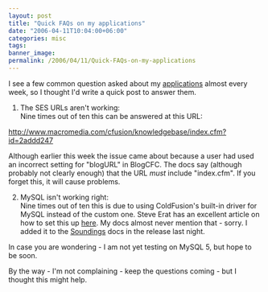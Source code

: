 ```yaml
---
layout: post
title: "Quick FAQs on my applications"
date: "2006-04-11T10:04:00+06:00"
categories: misc 
tags: 
banner_image: 
permalink: /2006/04/11/Quick-FAQs-on-my-applications
---
```


I see a few common question asked about my <a href="http://ray.camdenfamily.com/projects/projects.cfm">applications</a> almost every week, so I thought I'd write a quick post to answer them.

1) The SES URLs aren't working:<br>
Nine times out of ten this can be answered at this URL:

<a href="http://www.macromedia.com/cfusion/knowledgebase/index.cfm?id=2addd247">http://www.macromedia.com/cfusion/knowledgebase/index.cfm?id=2addd247</a>

Although earlier this week the issue came about because a user had used an incorrect setting for "blogURL" in BlogCFC. The docs say (although probably not clearly enough) that the URL <i>must</i> include "index.cfm". If you forget this, it will cause problems.

2) MySQL isn't working right:<br>
Nine times out of ten this is due to using ColdFusion's built-in driver for MySQL instead of the custom one. Steve Erat has an excellent article on how to set this up <a href="http://www.talkingtree.com/blog/index.cfm?mode=entry&entry=25AA9A56-45A6-2844-7A60CF5B3666D010">here</a>. My docs almost never mention that - sorry. I added it to the <a href="http://ray.camdenfamily.com/projects/soundings">Soundings</a> docs in the release last night. 

In case you are wondering - I am not yet testing on MySQL 5, but hope to be soon.

By the way - I'm not complaining - keep the questions coming - but I thought this might help.